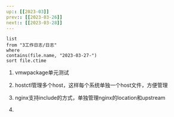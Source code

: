 ```yaml
---
up:: [[2023-03]]
prev:: [[2023-03-26]]
next:: [[2023-03-28]]
---
```


```dataview
list
from "3工作日志/日志"
where
contains(file.name, "2023-03-27-")
sort file.ctime
```

1. vmwpackage单元测试

1. hostctl管理多个host，这样每个系统单独一个host文件，方便管理
2. nginx支持include的方式，单独管理nginx的location和upstream
3. 
